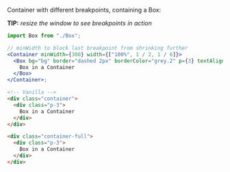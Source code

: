 Container with different breakpoints, containing a Box:

**TIP:** *resize the window to see breakpoints in action*

```jsx
import Box from "./Box";

// minWidth to block last breakpoint from shrinking further
<Container minWidth={300} width={["100%", 1 / 2, 1 / 6]}>
  <Box bg="bg" border="dashed 2px" borderColor="grey.2" p={3} textAlign="center">
    Box in a Container
  </Box>
</Container>;
```

```html
<!-- Vanilla -->
<div class="container">
  <div class="p-3">
    Box in a Container
  </div>
</div>

<div class="container-full">
  <div class="p-3">
    Box in a Container
  </div>
</div>
```
